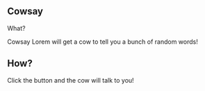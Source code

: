 ## Cowsay 

What?

Cowsay Lorem will get a cow to
tell you a bunch of random words!

## How?

Click the button and the cow will talk to you!
